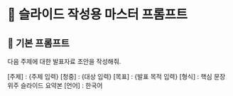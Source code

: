 # 🎤 슬라이드 작성용 마스터 프롬프트

## 📝 기본 프롬프트

다음 주제에 대한 발표자료 초안을 작성해줘.

[주제] : {주제 입력}
[청중] : {대상 입력}
[목표] : {발표 목적 입력}
[형식] : 핵심 문장 위주 슬라이드 요약본
[언어] : 한국어
